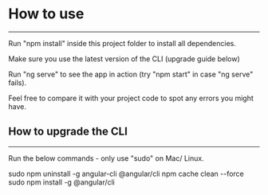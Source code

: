 # How to use

----------

Run "npm install" inside this project folder to install all dependencies.

Make sure you use the latest version of the CLI (upgrade guide below)

Run "ng serve" to see the app in action (try "npm start" in case "ng serve" fails).

Feel free to compare it with your project code to spot any errors you might have.

## How to upgrade the CLI

----------

Run the below commands - only use "sudo" on Mac/ Linux.

sudo npm uninstall -g angular-cli @angular/cli
npm cache clean --force
sudo npm install -g @angular/cli
